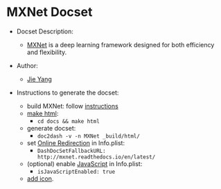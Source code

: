 MXNet Docset
=======================

- Docset Description:
    - [MXNet](http://mxnet.readthedocs.io) is a deep learning framework designed for both efficiency and flexibility.

- Author:
    - [Jie Yang](https://github.com/yangj1e)

- Instructions to generate the docset:
    - build MXNet:
        follow [instructions](http://mxnet.readthedocs.io/en/latest/how_to/build.html#build-mxnet-library)
    - [make html](https://github.com/dmlc/mxnet/tree/master/docs):
        - `cd docs && make html`
    - generate docset:
        - `doc2dash -v -n MXNet _build/html/`
    - set [Online Redirection](https://kapeli.com/docsets#onlineRedirection) in Info.plist:
        - `DashDocSetFallbackURL: http://mxnet.readthedocs.io/en/latest/`
    - (optional) enable [JavaScript](https://kapeli.com/docsets#enableJavascript) in Info.plist:
        - `isJavaScriptEnabled: true`
    - [add icon](http://kapeli.com/docsets#addingicon).
